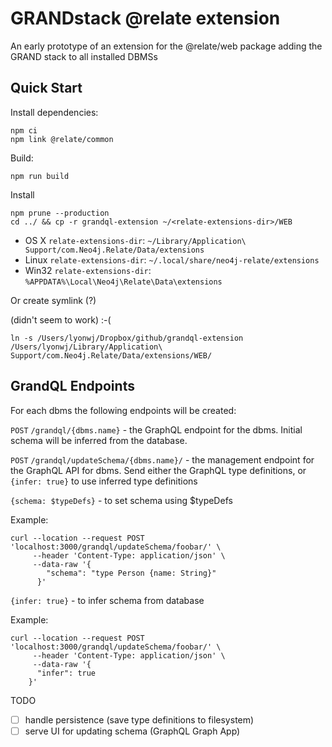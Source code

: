 # GRANDstack @relate extension
An early prototype of an extension for the @relate/web package adding the GRAND stack to all installed DBMSs

## Quick Start

Install dependencies:

```
npm ci
npm link @relate/common
```

Build:

```
npm run build
```

Install

```
npm prune --production
cd ../ && cp -r grandql-extension ~/<relate-extensions-dir>/WEB
```
- OS X `relate-extensions-dir`: `~/Library/Application\ Support/com.Neo4j.Relate/Data/extensions`
- Linux `relate-extensions-dir`: `~/.local/share/neo4j-relate/extensions`
- Win32 `relate-extensions-dir`: `%APPDATA%\Local\Neo4j\Relate\Data\extensions`



Or create symlink (?)

(didn't seem to work) :-(
```
ln -s /Users/lyonwj/Dropbox/github/grandql-extension  /Users/lyonwj/Library/Application\ Support/com.Neo4j.Relate/Data/extensions/WEB/
```

## GrandQL Endpoints

For each dbms the following endpoints will be created:

`POST` `/grandql/{dbms.name}` - the GraphQL endpoint for the dbms. Initial schema will be inferred from the database.

`POST` `/grandql/updateSchema/{dbms.name}/` - the management endpoint for the GraphQL API for dbms. Send either the GraphQL type definitions, or `{infer: true}` to use inferred type definitions

`{schema: $typeDefs}` - to set schema using $typeDefs

Example:
```
curl --location --request POST 'localhost:3000/grandql/updateSchema/foobar/' \
     --header 'Content-Type: application/json' \
     --data-raw '{
        "schema": "type Person {name: String}"
      }'
```
`{infer: true}` - to infer schema from database

Example:
```
curl --location --request POST 'localhost:3000/grandql/updateSchema/foobar/' \
     --header 'Content-Type: application/json' \
     --data-raw '{
      "infer": true
    }'
```

TODO

- [ ] handle persistence (save type definitions to filesystem)
- [ ] serve UI for updating schema (GraphQL Graph App)